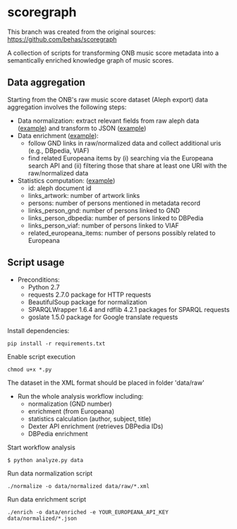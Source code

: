 # scoregraph

This branch was created from the original sources: https://github.com/behas/scoregraph 

A collection of scripts for transforming ONB music score metadata into a semantically enriched knowledge graph of music scores.


## Data aggregation

Starting from the ONB's raw music score dataset (Aleph export) data aggregation involves the following steps:

+ Data normalization: extract relevant fields from raw aleph data ([example][ex_raw]) and transform to JSON ([example][ex_normalized])
+ Data enrichment ([example][ex_enriched]):
    + follow GND links in raw/normalized data and collect additional uris (e.g., DBpedia, VIAF)
    + find related Europeana items by (i) searching via the Europeana search API and (ii) filtering those that share at least one URI with the raw/normalized data
+ Statistics computation: ([example][summary_enriched])
    + id: aleph document id
    + links_artwork: number of artwork links
    + persons: number of persons mentioned in metadata record
    + links_person_gnd: number of persons linked to GND
    + links_person_dbpedia: number of persons linked to DBPedia
    + links_person_viaf: number of persons linked to VIAF
    + related_europeana_items: number of persons possibly related to Europeana

## Script usage

+ Preconditions: 
    + Python 2.7 
    + requests 2.7.0 package for HTTP requests
    + BeautifulSoup package for normalization
    + SPARQLWrapper 1.6.4 and rdflib 4.2.1 packages for SPARQL requests
    + goslate 1.5.0 package for Google translate requests

Install dependencies:

    pip install -r requirements.txt


Enable script execution

    chmod u+x *.py

The dataset in the XML format should be placed in folder 'data/raw'

+ Run the whole analysis workflow including:
    + normalization (GND number)
    + enrichment (from Europeana)
    + statistics calculation (author, subject, title)
    + Dexter API enrichment (retrieves DBPedia IDs)
    + DBPedia enrichment

Start workflow analysis
	
	$ python analyze.py data

Run data normalization script

    ./normalize -o data/normalized data/raw/*.xml


Run data enrichment script

    ./enrich -o data/enriched -e YOUR_EUROPEANA_API_KEY data/normalized/*.json


[ex_raw]: ./data/raw/AL00119186.xml
[ex_normalized]: ./data/normalized/AL00119186.json
[ex_enriched]: ./data/enriched/AL00119186.json

[summary_normalized]: ./summary_normalized.csv
[summary_enriched]: ./summary_enriched.csv
